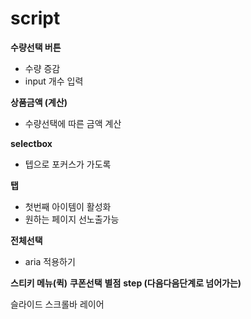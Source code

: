 # script
**수량선택 버튼**
  - 수량 증감
  - input 개수 입력

**상품금액 (계산)**
  - 수량선택에 따른 금액 계산

**selectbox**
  - 텝으로 포커스가 가도록

**탭**
  - 첫번째 아이템이 활성화
  - 원하는 페이지 선노출가능

**전체선택**
  - aria 적용하기

**스티키 메뉴(퀵)**
**쿠폰선택**
**별점**
**step (다음다음단계로 넘어가는)**


슬라이드
스크롤바
레이어
